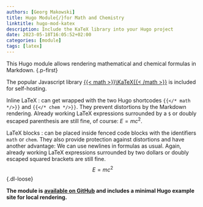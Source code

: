 ```yaml
---
authors: [Georg Makowski]
title: Hugo Module{/}for Math and Chemistry
linktitle: hugo-mod-katex
description: Include the KaTeX library into your Hugo project
date: 2023-05-18T16:05:52+02:00
categories: [module]
tags: [latex]
---
```


This Hugo module allows rendering mathematical and chemical formulas in Markdown.
{.p-first}
<!--more-->

The popular Javascript library [{{< math >}}\KaTeX{{< /math >}}](https://katex.org "KaTeX") is included for self-hosting.

Inline LaTeX
: can get wrapped with the two Hugo shortcodes `{{</* math */>}}` and `{{</* chem */>}}`. They prevent distortions by the Markdown rendering. Already working LaTeX expressions surrounded by a `$` or doubly escaped parenthesis are still fine, of course: $E = mc^2$.

LaTeX blocks
: can be placed inside fenced code blocks with the identifiers `math` or `chem`. They also provide protection against distortions and have another advantage: We can use newlines in formulas as usual. Again, already working LaTeX expressions surrounded by two dollars or doubly escaped squared brackets are still fine.
$$\begin{equation}E = mc^2\end{equation}$$
{.dl-loose}

**The module is [available on GitHub](https://github.com/bowman2001/hugo-mod-katex) and includes a minimal Hugo example site for local rendering.**
